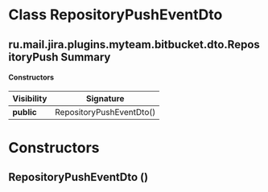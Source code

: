 Class RepositoryPushEventDto
============================
ru.mail.jira.plugins.myteam.bitbucket.dto.RepositoryPush
Summary
-------
#### Constructors
| Visibility | Signature                |
| ---------- | ------------------------ |
| **public** | RepositoryPushEventDto() |

Constructors
============
RepositoryPushEventDto ()
-------------------------


